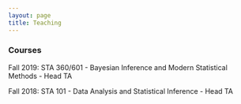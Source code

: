 ```yaml
---
layout: page
title: Teaching
---
```


### Courses

Fall 2019: STA 360/601 - Bayesian Inference and Modern Statistical Methods - Head TA

Fall 2018: STA 101 - Data Analysis and Statistical Inference - Head TA
